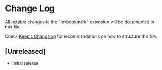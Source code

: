# Change Log

All notable changes to the "mybookmark" extension will be documented in this file.

Check [Keep a Changelog](http://keepachangelog.com/) for recommendations on how to structure this file.

## [Unreleased]

- Initial release
